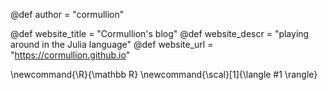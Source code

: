 <!-- ---------------------------------------------------
Add here global page variables to use throughout your
website.
---------------------------------------------------- -->
@def author = "cormullion"

<!-- RSS: these three are mandatory, otherwise no RSS generation  -->
@def website_title = "Cormullion's blog"
@def website_descr = "playing around in the Julia language"
@def website_url   = "https://cormullion.github.io"

<!-- ---------------------------------------------------
Add here global latex commands to use throughout your
pages. It can be math commands but does not need to be.
For instance:
* \newcommand{\phrase}{This is a long phrase to copy.}
----------------------------------------------------- -->
\newcommand{\R}{\mathbb R}
\newcommand{\scal}[1]{\langle #1 \rangle}
